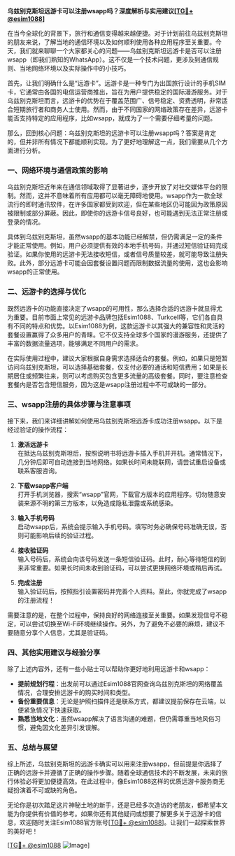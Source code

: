 **乌兹别克斯坦远游卡可以注册wsapp吗？深度解析与实用建议[[TG💪+ @esim1088](https://t.me/s/esim1088)]**

在当今全球化的背景下，旅行和通信变得越来越便捷。对于计划前往乌兹别克斯坦的朋友来说，了解当地的通信环境以及如何顺利使用各种应用程序至关重要。今天，我们就来聊聊一个大家都关心的问题——乌兹别克斯坦远游卡是否可以注册wsapp（即我们熟知的WhatsApp）。这不仅是一个技术问题，更涉及到通信规则、当地网络环境以及实际操作中的小技巧。

首先，让我们明确什么是“远游卡”。远游卡是一种专门为出国旅行设计的手机SIM卡，它通常由各国的电信运营商推出，旨在为用户提供稳定的国际漫游服务。对于乌兹别克斯坦而言，远游卡的优势在于覆盖范围广、信号稳定、资费透明，非常适合短期旅行者和商务人士使用。然而，由于不同国家的网络政策存在差异，远游卡能否支持特定的应用程序，比如wsapp，就成为了一个需要仔细考量的问题。

那么，回到核心问题：乌兹别克斯坦的远游卡可以注册wsapp吗？答案是肯定的，但并非所有情况下都能顺利实现。为了更好地理解这一点，我们需要从几个方面进行分析。

### 一、网络环境与通信政策的影响

乌兹别克斯坦近年来在通信领域取得了显著进步，逐步开放了对社交媒体平台的限制。然而，这并不意味着所有应用都可以毫无障碍地使用。wsapp作为一款全球流行的即时通讯软件，在许多国家都受到欢迎，但在某些地区仍可能因为政策原因被限制或部分屏蔽。因此，即使你的远游卡信号良好，也可能遇到无法正常注册或登录的情况。

具体到乌兹别克斯坦，虽然wsapp的基本功能已经解禁，但仍需满足一定的条件才能正常使用。例如，用户必须提供有效的本地手机号码，并通过短信验证码完成验证。如果你使用的远游卡无法接收短信，或者信号质量较差，就可能导致注册失败。此外，部分远游卡可能会因套餐设置问题而限制数据流量的使用，这也会影响wsapp的正常使用。

### 二、远游卡的选择与优化

既然远游卡的功能直接决定了wsapp的可用性，那么选择合适的远游卡就显得尤为重要。目前市面上常见的远游卡品牌包括Esim1088、Turkcell等，它们各自具有不同的特点和优势。以Esim1088为例，这款远游卡以其强大的兼容性和灵活的套餐设置赢得了众多用户的青睐。它不仅支持全球多个国家的漫游服务，还提供了丰富的数据流量选项，能够满足不同用户的需求。

在实际使用过程中，建议大家根据自身需求选择适合的套餐。例如，如果只是短暂访问乌兹别克斯坦，可以选择基础套餐，仅支付必要的通话和短信费用；如果是长期居住或频繁往来，则可以考虑购买包含更多流量的高级套餐。同时，要注意检查套餐内是否包含短信服务，因为这是wsapp注册过程中不可或缺的一部分。

### 三、wsapp注册的具体步骤与注意事项

接下来，我们来详细讲解如何使用乌兹别克斯坦远游卡成功注册wsapp。以下是经过验证的操作流程：

1. **激活远游卡**  
   在抵达乌兹别克斯坦后，按照说明书将远游卡插入手机并开机。通常情况下，几分钟后即可自动连接到当地网络。如果长时间未能联网，请尝试重启设备或联系客服咨询。

2. **下载wsapp客户端**  
   打开手机浏览器，搜索“wsapp”官网，下载官方版本的应用程序。切勿随意安装来源不明的第三方版本，以免造成隐私泄露或系统感染。

3. **输入手机号码**  
   启动wsapp后，系统会提示输入手机号码。填写时务必确保号码准确无误，否则可能影响后续的验证过程。

4. **接收验证码**  
   输入号码后，系统会向该号码发送一条短信验证码。此时，耐心等待短信的到来非常重要。如果长时间未收到验证码，可以尝试更换网络环境或稍后再试。

5. **完成注册**  
   输入验证码后，按照指引设置密码并完善个人资料。至此，你就完成了wsapp的注册流程！

需要注意的是，在整个过程中，保持良好的网络连接至关重要。如果发现信号不稳定，可以尝试切换至Wi-Fi环境继续操作。另外，为了避免不必要的麻烦，建议不要随意分享个人信息，尤其是验证码。

### 四、其他实用建议与经验分享

除了上述内容外，还有一些小贴士可以帮助你更好地利用远游卡和wsapp：

- **提前规划行程**：出发前可以通过Esim1088官网查询乌兹别克斯坦的网络覆盖情况，合理安排远游卡的购买时间和类型。
- **备份重要信息**：无论是护照扫描件还是联系方式，都建议提前保存在云端，以便紧急情况下快速获取。
- **熟悉当地文化**：虽然wsapp解决了语言沟通的难题，但仍需尊重当地风俗习惯，避免因文化差异引发误解。

### 五、总结与展望

综上所述，乌兹别克斯坦的远游卡确实可以用来注册wsapp，但前提是你选择了正确的远游卡并遵循了正确的操作步骤。随着全球通信技术的不断发展，未来的旅行体验必将更加便捷高效。在此过程中，像Esim1088这样的优质远游卡服务商无疑扮演着不可或缺的角色。

无论你是初次踏足这片神秘土地的新手，还是已经多次造访的老朋友，都希望本文能为你提供有价值的参考。如果你还有其他疑问或想要了解更多关于远游卡的信息，欢迎随时关注Esim1088官方账号[[TG💪+ @esim1088](https://t.me/s/esim1088)]。让我们一起探索世界的美好吧！

[[TG💪+ @esim1088](https://t.me/s/esim1088) ![Image](https://i.postimg.cc/4NQfJmqS/Snipaste-2025-05-13-00-14-12.png)]